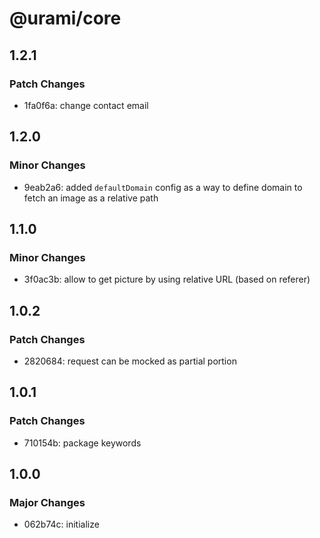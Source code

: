 # @urami/core

## 1.2.1

### Patch Changes

- 1fa0f6a: change contact email

## 1.2.0

### Minor Changes

- 9eab2a6: added `defaultDomain` config as a way to define domain to fetch an image as a relative path

## 1.1.0

### Minor Changes

- 3f0ac3b: allow to get picture by using relative URL (based on referer)

## 1.0.2

### Patch Changes

- 2820684: request can be mocked as partial portion

## 1.0.1

### Patch Changes

- 710154b: package keywords

## 1.0.0

### Major Changes

- 062b74c: initialize
